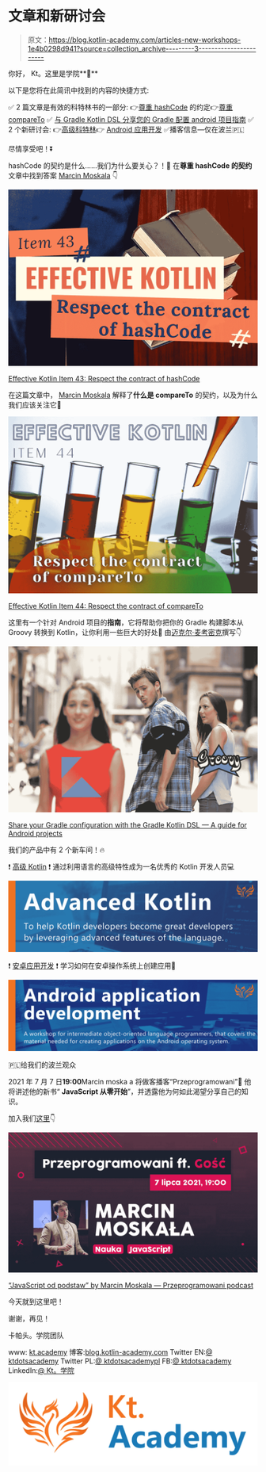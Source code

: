 # 文章和新研讨会

> 原文：<https://blog.kotlin-academy.com/articles-new-workshops-1e4b0298d941?source=collection_archive---------3----------------------->

你好，
Kt。这里是学院**👋**

以下是您将在此简讯中找到的内容的快捷方式:

✅ 2 篇文章是有效的科特林书的一部分:
👉[尊重 hashCode](https://kt.academy/article/ek-hashcode)
的约定👉[尊重 compareTo](https://kt.academy/article/ek-compareto)
✅ [与 Gradle Kotlin DSL 分享您的 Gradle 配置 android 项目指南](/share-your-gradle-configuration-with-the-gradle-kotlin-dsl-a-guide-for-android-projects-3ce6dc34ea75)
✅ 2 个新研讨会:
👉[高级科特林](https://kt.academy/workshop/kotlinAdvanced)👉 [Android 应用开发](https://kt.academy/workshop/androidApplication)
✅播客信息—仅在波兰🇵🇱

尽情享受吧！⏬

hashCode 的契约是什么……我们为什么要关心？！🤭
在**尊重 hashCode 的契约**文章中找到答案 [Marcin Moskala](https://medium.com/u/171dab54cea9?source=post_page-----1e4b0298d941--------------------------------) 👇

[![](img/058ea09a4d1c56002990d1915d92373a.png)](https://kt.academy/article/ek-hashcode)

[Effective Kotlin Item 43: Respect the contract of hashCode](https://kt.academy/article/ek-hashcode)

在这篇文章中， [Marcin Moskala](https://medium.com/u/171dab54cea9?source=post_page-----1e4b0298d941--------------------------------) 解释了**什么是 compareTo** 的契约，以及为什么我们应该关注它🤔

[![](img/ba919821a00b5a2a172ba0f5ed8e890f.png)](https://kt.academy/article/ek-compareto)

[Effective Kotlin Item 44: Respect the contract of compareTo](https://kt.academy/article/ek-compareto)

这里有一个针对 Android 项目的**指南**，它将帮助你把你的 Gradle 构建脚本从 Groovy 转换到 Kotlin，让你利用一些巨大的好处🤩
由[迈克尔·麦考密克](https://medium.com/u/248af6a9e77f?source=post_page-----1e4b0298d941--------------------------------)撰写👇

[![](img/0b5f49ea2e420348c74d622fc6a859a9.png)](https://blog.kotlin-academy.com/share-your-gradle-configuration-with-the-gradle-kotlin-dsl-a-guide-for-android-projects-3ce6dc34ea75)

[Share your Gradle configuration with the Gradle Kotlin DSL — A guide for Android projects](/share-your-gradle-configuration-with-the-gradle-kotlin-dsl-a-guide-for-android-projects-3ce6dc34ea75)

我们的产品中有 2 个新车间！🔥

❗️ [高级 Kotlin](https://kt.academy/workshop/kotlinAdvanced) ❗️
通过利用语言的高级特性成为一名优秀的 Kotlin 开发人员💻

[![](img/91609de8c1ee8a44a7aef6a95cfc6b19.png)](https://kt.academy/workshop/kotlinAdvanced)

❗️ [安卓应用开发](https://kt.academy/workshop/androidApplication) ❗️
学习如何在安卓操作系统上创建应用🤖

[![](img/d6ee2dda3f2277447cdddc314ad8ae1e.png)](https://kt.academy/workshop/androidApplication)

🇵🇱给我们的波兰观众

2021 年 7 月 7 日**19:00**Marcin moska a 将做客播客“Przeprogramowani”**🤩**
他将讲述他的新书“ **JavaScript 从零开始**”，并透露他为何如此渴望分享自己的知识。

加入我们[这里](https://www.youtube.com/watch?v=TXxuha3IfXI)👇

[![](img/dcbfcd392b07f081a8d5564216929a74.png)](https://www.youtube.com/watch?v=TXxuha3IfXI)

[“JavaScript od podstaw” by Marcin Moskala — Przeprogramowani podcast](https://www.youtube.com/watch?v=TXxuha3IfXI)

今天就到这里吧！

谢谢，再见！

卡帕头。学院团队

www: [kt.academy](https://kt.academy/)
博客:[blog.kotlin-academy.com](http://blog.kotlin-academy.com/)
Twitter EN:[@ ktdotsacademy](https://twitter.com/ktdotacademy)
Twitter PL:[@ ktdotsacademypl](https://twitter.com/ktdotacademyPL)
FB:[@ ktdotsacademy](https://www.facebook.com/KtDotAcademy)
LinkedIn:[@ Kt。学院](https://www.linkedin.com/company/kt-academy/)

![](img/41ea7f7f986162508435da6b618998aa.png)